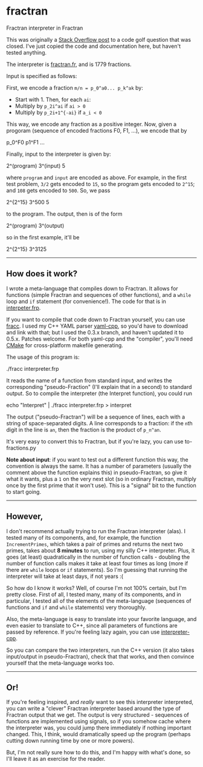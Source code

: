 fractran
========

Fractran interpreter in Fractran

This was originally a [Stack Overflow post](http://stackoverflow.com/a/1773868/112) to a code golf question that was closed. I've just copied the code and documentation here, but haven't tested anything.

The interpreter is [fractran.fr](https://github.com/jbeder/fractran/blob/master/interpreter.fr), and is 1779 fractions.

Input is specified as follows:

First, we encode a fraction `m/n = p_0^a0... p_k^ak` by:

- Start with 1. Then, for each `ai`:
-  Multiply by `p_2i^ai` if `ai > 0`
-  Multiply by `p_2i+1^{-ai}` if `a_i < 0`

This way, we encode any fraction as a positive integer. Now, given a progoram (sequence of encoded fractions F0, F1, ...), we encode that by

p_0^F0 p1^F1 ...

Finally, input to the interpreter is given by:

2^(program) 3^(input) 5

where `program` and `input` are encoded as above. For example, in the first test problem, `3/2` gets encoded to `15`, so the program gets encoded to `2^15`; and `108` gets encoded to `500`. So, we pass

2^{2^15} 3^500 5

to the program. The output, then is of the form

2^(program) 3^(output)

so in the first example, it'll be

2^{2^15} 3^3125

<hr/>

How does it work?
-----------------

I wrote a meta-language that compiles down to Fractran. It allows for functions (simple Fractran and sequences of other functions), and a `while` loop and `if` statement (for convenience!). The code for that is in [interpeter.frp](https://github.com/jbeder/fractran/blob/master/interpreter.frp).

If you want to compile that code down to Fractran yourself, you can use [fracc](https://github.com/jbeder/fractran/tree/master/fracc). I used my C++ YAML parser [yaml-cpp](http://code.google.com/p/yaml-cpp/), so you'd have to download and link with that; but I used the 0.3.x branch, and haven't updated it to 0.5.x. Patches welcome. For both yaml-cpp and the "compiler", you'll need [CMake](http://www.cmake.org) for cross-platform makefile generating.

The usage of this program is:

./fracc interpreter.frp

It reads the name of a function from standard input, and writes the corresponding "pseudo-Fraction" (I'll explain that in a second) to standard output. So to compile the interpreter (the Interpret function), you could run

echo "Interpret" | ./fracc interpreter.frp > interpret

The output ("pseudo-Fractran") will be a sequence of lines, each with a string of space-separated digits. A line corresponds to a fraction: if the `n`th digit in the line is `an`, then the fraction is the product of `p_n^an`.

It's very easy to convert this to Fractran, but if you're lazy, you can use to-fractions.py

**Note about input**: if you want to test out a different function this way, the convention is always the same. It has a number of parameters (usually the comment above the function explains this) in pseudo-Fractran, so give it what it wants, plus a `1` on the very next slot (so in ordinary Fractran, multiply once by the first prime that it won't use). This is a "signal" bit to the function to start going.

<hr/>

However,
--------

I don't recommend actually trying to run the Fractran interpreter (alas). I tested many of its components, and, for example, the function `IncrementPrimes`, which takes a pair of primes and returns the next two primes, takes about **8 minutes** to run, using my silly C++ interpreter. Plus, it goes (at least) quadratically in the number of function calls - doubling the number of function calls makes it take at least four times as long (more if there are `while` loops or `if` statements). So I'm guessing that running the interpreter will take at least days, if not years :(

So how do I know it works? Well, of course I'm not 100% certain, but I'm pretty close. First of all, I tested many, many of its components, and in particular, I tested all of the elements of the meta-language (sequences of functions and `if` and `while` statements) very thoroughly.

Also, the meta-language is easy to translate into your favorite language, and even easier to translate to C++, since all parameters of functions are passed by reference. If you're feeling lazy again, you can use [interpreter-cpp](https://github.com/jbeder/fractran/tree/master/interpreter-cpp).

So you can compare the two interpreters, run the C++ version (it also takes input/output in pseudo-Fractran), check that that works, and then convince yourself that the meta-language works too.

<hr/>

Or!
---

If you're feeling inspired, and *really* want to see this interpreter interpreted, you can write a "clever" Fractran interpreter based around the type of Fractran output that we get. The output is very structured - sequences of functions are implemented using signals, so if you somehow cache where the interpreter was, you could jump there immediately if nothing important changed. This, I think, would dramatically speed up the program (perhaps cutting down running time by one or more powers).

But, I'm not really sure how to do this, and I'm happy with what's done, so I'll leave it as an exercise for the reader.